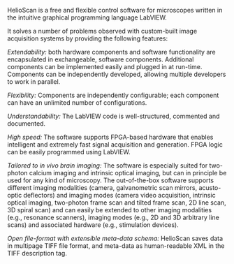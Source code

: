 HelioScan is a free and flexible control software for microscopes written in the intuitive graphical programming language LabVIEW. 

It solves a number of problems observed with custom-built image acquisition systems by providing the following features:

*Extendability:* both hardware components and software functionality are encapsulated in exchangeable, software components. Additional components can be implemented easily and plugged in at run-time. Components can be independently developed, allowing multiple developers to work in parallel.

*Flexibility:* Components are independently configurable; each component can have an unlimited number of configurations.

*Understandability:* The LabVIEW code is well-structured, commented and documented.

*High speed:* The software supports FPGA-based hardware that enables intelligent and extremely fast signal acquisition and generation. FPGA logic can be easily programmed using LabVIEW.

*Tailored to in vivo brain imaging:* The software is especially suited for two-photon calcium imaging and intrinsic optical imaging, but can in principle be used for any kind of microscopy. The out-of-the-box software supports different imaging modalities (camera, galvanometric scan mirrors, acusto-optic deflectors) and imaging modes (camera video acquisition, intrinsic optical imaging, two-photon frame scan and tilted frame scan, 2D line scan, 3D spiral scan) and can easily be extended to other imaging modalities (e.g., resonance scanners), imaging modes (e.g., 2D and 3D arbitrary line scans) and associated hardware (e.g., stimulation devices).

*Open file-format with extensible meta-data schema:* HelioScan saves data in multipage TIFF file format, and meta-data as human-readable XML in the TIFF description tag.
